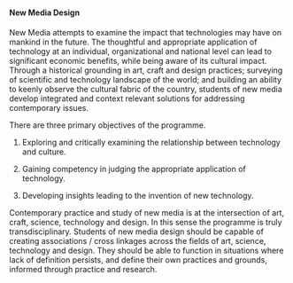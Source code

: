 #### **New Media Design**

#### 

New Media attempts to examine the impact that technologies may have on mankind in the future. The thoughtful and appropriate application of technology at an individual, organizational and national level can lead to significant economic benefits, while being aware of its cultural impact. Through a historical grounding in art, craft and design practices; surveying of scientific and technology landscape of the world; and building an ability to keenly observe the cultural fabric of the country, students of new media develop integrated and context relevant solutions for addressing contemporary issues.

  
There are three primary objectives of the programme.

 1. Exploring and critically examining the relationship between technology and culture.

 2. Gaining competency in judging the appropriate application of technology.

 3. Developing insights leading to the invention of new technology.

  
Contemporary practice and study of new media is at the intersection of art, craft, science, technology and design. In this sense the programme is truly transdisciplinary. Students of new media design should be capable of creating associations / cross linkages across the fields of art, science, technology and design. They should be able to function in situations where lack of definition persists, and define their own practices and grounds, informed through practice and research.

